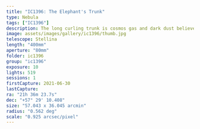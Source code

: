```yaml
---
title: "IC1396: The Elephant's Trunk"
type: Nebula
tags: ["IC1396"]
description: The long curling trunk is cosmos gas and dark dust believed to be forming stars across a massive region.
image: assets/images/gallery/ic1396/thumb.jpg
telescope: Stellina
length: "400mm"
aperture: "80mm"
folder: ic1396
group: "ic1396"
exposure: 10
lights: 519
sessions: 1
firstCapture: 2021-06-30 
lastCapture:
ra: "21h 36m 23.7s"
dec: "+57° 29' 10.408"
size: "57.043 x 36.045 arcmin"
radius: "0.562 deg"
scale: "0.925 arcsec/pixel"
---
```

